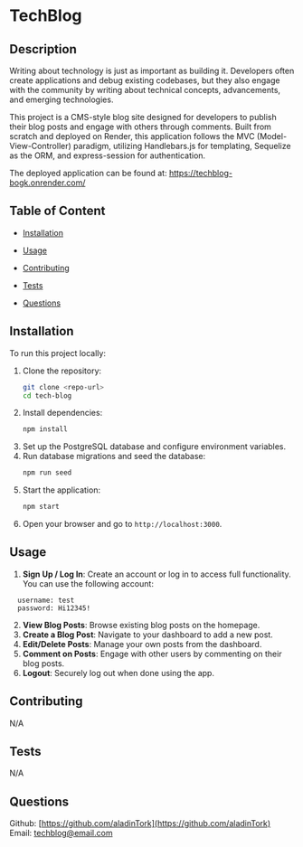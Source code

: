 # TechBlog 

  ## Description
  
  Writing about technology is just as important as building it. Developers often create applications and debug existing codebases, but they also engage with the community by writing about technical concepts, advancements, and emerging technologies.
  
  This project is a CMS-style blog site designed for developers to publish their blog posts and engage with others through comments. Built from scratch and deployed on Render, this application follows the MVC (Model-View-Controller) paradigm, utilizing Handlebars.js for templating, Sequelize as the ORM, and express-session for authentication.

  The deployed application can be found at: https://techblog-bogk.onrender.com/

  ## Table of Content

  - [Installation](#installation) <br />
  - [Usage](#usage) <br />
  
  - [Contributing](#contributing) <br />
  - [Tests](#tests) <br />
  - [Questions](#questions) 
  
  ## Installation
  
  To run this project locally:
1. Clone the repository:
   ```bash
   git clone <repo-url>
   cd tech-blog
   ```
2. Install dependencies:
   ```bash
   npm install
   ```
3. Set up the PostgreSQL database and configure environment variables.
4. Run database migrations and seed the database:
   ```bash
   npm run seed
   ```
5. Start the application:
   ```bash
   npm start
   ```
6. Open your browser and go to `http://localhost:3000`.
  
  ## Usage
  
 1. **Sign Up / Log In**: Create an account or log in to access full functionality. You can use the following account:
 ```
   username: test
   password: Hi12345!
   ```
2. **View Blog Posts**: Browse existing blog posts on the homepage.
3. **Create a Blog Post**: Navigate to your dashboard to add a new post.
4. **Edit/Delete Posts**: Manage your own posts from the dashboard.
5. **Comment on Posts**: Engage with other users by commenting on their blog posts.
6. **Logout**: Securely log out when done using the app.
  
  
  
  ## Contributing
  
  N/A
  
  ## Tests
  
  N/A
  
  ## Questions
  
  Github: [https://github.com/aladinTork](https://github.com/aladinTork) <br />
  Email: [techblog@email.com](mailto:techblog@email.com)
  


